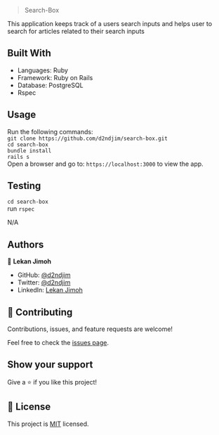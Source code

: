 >  Search-Box

This application keeps track of a users search inputs and helps user to search for articles related to their search inputs

## Built With

- Languages: Ruby
- Framework: Ruby on Rails
- Database: PostgreSQL
- Rspec

## Usage

Run the following commands:</br>
`git clone https://github.com/d2ndjim/search-box.git`</br>
`cd search-box`</br>
`bundle install`</br>
`rails s`</br>
Open a browser and go to: `https://localhost:3000` to view the app.

## Testing

`cd search-box`</br>
run `rspec`


N/A

## Authors

👤 **Lekan Jimoh**

- GitHub: [@d2ndjim](https://github.com/d2ndjim)
- Twitter: [@d2ndjim](https://twitter.com/d2ndjim_)
- LinkedIn: [Lekan Jimoh](https://linkedin.com/in/lekanj)
## 🤝 Contributing

Contributions, issues, and feature requests are welcome!

Feel free to check the [issues page](https://github.com/d2ndjim/budget-app/issues).

## Show your support

Give a ⭐️ if you like this project!

## 📝 License

This project is [MIT](./license.md) licensed.
